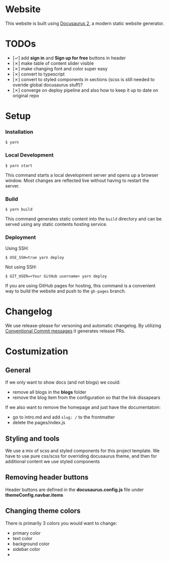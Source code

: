 # Website

This website is built using [Docusaurus 2](https://docusaurus.io/), a modern static website generator.



# TODOs #
- [✓] add **sign in** and **Sign up for free** buttons in header
- [✗] make table of content slider visible 
- [✗] make changing font and color super easy
- [✗] convert to typescript
- [✗] convert to styled components in sections (scss is still needed to overide global docusaurus stuff)?
- [✗] converge on deploy pipeline and also how to keep it up to date on original repo 



# Setup #

### Installation

```
$ yarn
```

### Local Development

```
$ yarn start
```

This command starts a local development server and opens up a browser window. Most changes are reflected live without having to restart the server.

### Build

```
$ yarn build
```

This command generates static content into the `build` directory and can be served using any static contents hosting service.

### Deployment

Using SSH:

```
$ USE_SSH=true yarn deploy
```

Not using SSH:

```
$ GIT_USER=<Your GitHub username> yarn deploy
```

If you are using GitHub pages for hosting, this command is a convenient way to build the website and push to the `gh-pages` branch.


# Changelog #

We use release-please for versoning and automatic changelog. 
By utilizing  [Conventional Commit messages](https://www.conventionalcommits.org/en/v1.0.0/) it generates release PRs.


# Costumization #


## General ##
If we only want to show docs (and not blogs) we could:
- remove all blogs in the **blogs** folder
- remove the blog item from the configuration so that the link dissapears

If we also want to remove the homepage and just have the documentatoin: 
- go to intro.md and add `slug: /`  to the frontmatter
- delete the pages/index.js


## Styling and tools  ##

We use a mix of scss and styled components for this project template. We have to use pure css/scss for overriding docusaurus theme, and then for additional content we use styled components

## Removing header buttons ##
Header buttons are defined in the **docusaurus.config.js** file under **themeConfig.navbar.items**

## Changing theme colors ##

There is primarily 3 colors you would want to change: 
- primary color
- text color
- background color
- sidebar color
- 

